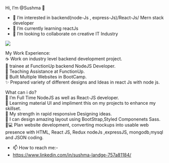   Hi, I’m @Sushma 👋
- 👀 I’m interested in backend(node-Js , express-Js)/React-Js/ Mern stack developer
- 🌱 I’m currently learning reactJs
- 💞️ I’m looking to collaborate on creative IT Industry 


<img src="https://cdn.dribbble.com/users/3853792/screenshots/13895772/media/adafde56c266d90cfb7f26f328f18b6b.png?compress=1&resize=450x338&vertical=top " />


My Work Experience:<br/>
☕ Work on industry level backend development project.<br/>
🙋 trainee at FunctionUp backend NodeJS Developer. <br/>
🙋 Teaching Assistance at FunctionUp.  <br/>
🚀 Built Multiple Websites in BootCamp.<br/>
✨ Prepared variety of different designs and Ideas in react Js with node js.<br/>
 
 What can i do? <br/>
🌱 I’m Full Time NodeJS as well as React-JS developer.<br/>
🌱 Learning material UI and impliment this on my projects to enhance my skillset.<br/>
💪 My strength in rapid responsive Designing ideas.<br/>
🎨 I can design amazing layout using BootStrap,Styled Componenets Sass.<br/>
🧑💻 Plan website development, converting mockups into usable web presence with HTML, React JS, Redux nodeJs ,expressJS, mongodb,mysql and JSON coding.<br/>

- 📫 How to reach me:-<br/>
- https://www.linkedin.com/in/sushma-landge-757a81184/


